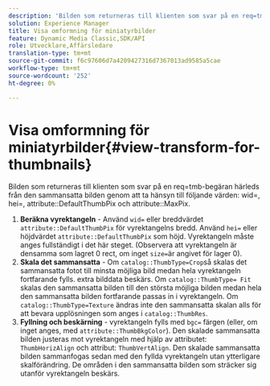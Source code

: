 ```yaml
---
description: 'Bilden som returneras till klienten som svar på en req=tmb-begäran härleds från den sammansatta bilden genom att ta hänsyn till följande värden: wid=, hei=, attribute DefaultThumbPix och attribute MaxPix.'
solution: Experience Manager
title: Visa omformning för miniatyrbilder
feature: Dynamic Media Classic,SDK/API
role: Utvecklare,Affärsledare
translation-type: tm+mt
source-git-commit: f6c97606d7a4209427316d7367013ad9585a5cae
workflow-type: tm+mt
source-wordcount: '252'
ht-degree: 0%

---
```



# Visa omformning för miniatyrbilder{#view-transform-for-thumbnails}

Bilden som returneras till klienten som svar på en req=tmb-begäran härleds från den sammansatta bilden genom att ta hänsyn till följande värden: wid=, hei=, attribute::DefaultThumbPix och attribute::MaxPix.

1. **Beräkna vyrektangeln**  - Använd  `wid=` eller breddvärdet  `attribute::DefaultThumbPix` för vyrektangelns bredd. Använd `hei=` eller höjdvärdet `attribute::DefaultThumbPix` som höjd. Vyrektangeln måste anges fullständigt i det här steget. (Observera att vyrektangeln är densamma som lagret 0 rect, om inget `size=`är angivet för lager 0).
1. **Skala det sammansatta**  - Om  `catalog::ThumbType=Crop`så skalas det sammansatta fotot till minsta möjliga bild medan hela vyrektangeln fortfarande fylls. extra bilddata beskärs. Om `catalog::ThumbType= Fit` skalas den sammansatta bilden till den största möjliga bilden medan hela den sammansatta bilden fortfarande passas in i vyrektangeln. Om `catalog::ThumbType=Texture` ändras inte den sammansatta skalan alls för att bevara upplösningen som anges i `catalog::ThumbRes`.
1. **Fyllning och beskärning**  - vyrektangeln fylls med  `bgc=` färgen (eller, om inget anges, med  `attribute::ThumbBkgColor`). Den skalade sammansatta bilden justeras mot vyrektangeln med hjälp av attributet: `ThumbHorizAlign` och attribut: `ThumbVertAlign`. Den skalade sammansatta bilden sammanfogas sedan med den fyllda vyrektangeln utan ytterligare skalförändring. De områden i den sammansatta bilden som sträcker sig utanför vyrektangeln beskärs.

